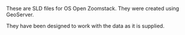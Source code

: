 
These are SLD files for OS Open Zoomstack. They were created using GeoServer.

They have been designed to work with the data as it is supplied.
